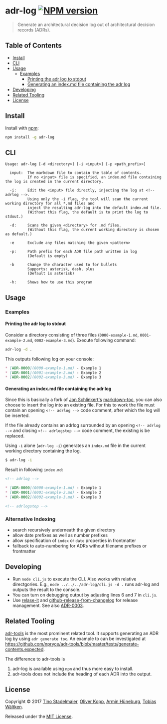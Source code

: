 # adr-log [![NPM version](https://img.shields.io/npm/v/adr-log.svg?style=flat)](https://www.npmjs.com/package/adr-log)

> Generate an architectural decision log out of architectural decision records (ADRs).

## Table of Contents

<!-- toc -->

- [Install](#install)
- [CLI](#cli)
- [Usage](#usage)
  * [Examples](#examples)
    + [Printing the adr log to stdout](#printing-the-adr-log-to-stdout)
    + [Generating an index.md file containing the adr log](#generating-an-indexmd-file-containing-the-adr-log)
- [Developing](#developing)
- [Related Tooling](#related-tooling)
- [License](#license)

<!-- tocstop -->

## Install

Install with [npm](https://www.npmjs.com/):

```sh
npm install -g adr-log
```

## CLI

```text
Usage: adr-log [-d <directory>] [-i <input>] [-p <path_prefix>]

  input:  The markdown file to contain the table of contents.
          If no <input> file is specified, an index.md file containing the log is created in the current directory.

  -i:     Edit the <input> file directly, injecting the log at <!-- adrlog -->.
          Using only the -i flag, the tool will scan the current working directory for all *.md files and
          inject the resulting adr-log into the default index.md file.
          (Without this flag, the default is to print the log to stdout.)

  -d:     Scans the given <directory> for .md files.
          (Without this flag, the current working directory is chosen as default.)

  -e      Exclude any files matching the given <pattern>

  -p:     Path prefix for each ADR file path written in log
          (Default is empty)

  -b      Change the character used to for bullets
          Supports: asterisk, dash, plus
          (Default is asterisk)

  -h:     Shows how to use this program
```

## Usage

### Examples

#### Printing the adr log to stdout

Consider a directory consisting of three files (`0000-example-1.md`, `0001-example-2.md`, `0002-example-3.md`).
Execute following command:

```sh
adr-log -d .
```

This outputs following log on your console:

```markdown
* [ADR-0000](0000-example-1.md) - Example 1
* [ADR-0001](0001-example-2.md) - Example 2
* [ADR-0002](0002-example-3.md) - Example 3
```

#### Generating an index.md file containing the adr log

Since this is basically a fork of [Jon Schlinkert's](https://github.com/jonschlinkert) [markdown-toc](https://github.com/jonschlinkert/markdown-toc), you can also choose to insert the log into an existing file.
For this to work the file must contain an opening `<!-- adrlog -->` code comment, after which the log will be inserted.

If the file already contains an adrlog surrounded by an opening `<!-- adrlog -->` and closing `<!-- adrlogstop -->` code comment, the existing is be replaced.

Using `-i` alone (`adr-log -i`) generates an `index.md` file in the current working directory containing the log.

```sh
$ adr-log -i
```

Result in following `index.md`:

```markdown
<!-- adrlog -->

* [ADR-0000](0000-example-1.md) - Example 1
* [ADR-0001](0001-example-2.md) - Example 2
* [ADR-0002](0002-example-3.md) - Example 3

<!-- adrlogstop -->
```

### Alternative Indexing

- search recursively underneath the given directory
- allow date prefixes as well as number prefixes
- allow specification of `index` or `date` properties in frontmatter
- fallback to auto-numbering for ADRs without filename prefixes or frontmatter

## Developing

- Run `node cli.js` to execute the CLI.
  Also works with relative directgories.
  E.g., `node ../../../adr-log/cli.js -d .` runs adr-log and outputs the result to the console.
- You can turn on debugging output by adjusting lines 6 and 7 in `cli.js`.
- Use [relase-it](https://www.npmjs.com/package/release-it) and [github-release-from-changelog](https://github.com/MoOx/github-release-from-changelog) for release management.
  See also [ADR-0003](docs/adr/0003-use-release-it-and-github-release-from-changelog-as-release-tooling.md).

## Related Tooling

[adr-tools](https://github.com/npryce/adr-tools) is the most prominent related tool.
It supports generating an ADR log by using `adr generate toc`.
An example to can be investigated at <https://github.com/npryce/adr-tools/blob/master/tests/generate-contents.expected>.

The difference to adr-tools is

1. adr-log is available using `npm` and thus more easy to install.
2. adr-tools does not include the heading of each ADR into the output.

## License

Copyright © 2017 [Tino Stadelmaier](https://github.com/tstadelmaier), [Oliver Kopp](https://github.com/koppor), [Armin Hüneburg](https://github.com/hueneburg), [Tobias Wältken](https://github.com/mee4895).

Released under the [MIT License](LICENSE).
